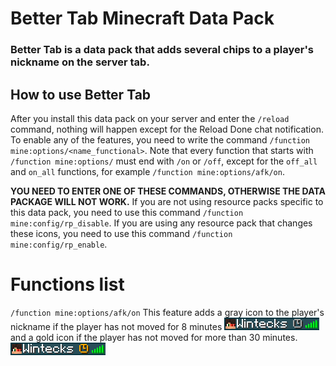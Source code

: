 # Better Tab Minecraft Data Pack

### Better Tab is a data pack that adds several chips to a player's nickname on the server tab.

## How to use Better Tab
After you install this data pack on your server and enter the `/reload` command, nothing will happen except for the Reload Done chat notification.
To enable any of the features, you need to write the command `/function mine:options/<name_functional>`. Note that every function that starts with `/function mine:options/` must end with `/on` or `/off`, except for the `off_all` and `on_all` functions, for example `/function mine:options/afk/on`.

**YOU NEED TO ENTER ONE OF THESE COMMANDS, OTHERWISE THE DATA PACKAGE WILL NOT WORK.** If you are not using resource packs specific to this data pack, you need to use this command `/function mine:config/rp_disable`. If you are using any resource pack that changes these icons, you need to use this command `/function mine:config/rp_enable`.

# Functions list

`/function mine:options/afk/on` This feature adds a gray icon to the player's nickname if the player has not moved for 8 minutes ![there should be an image here](Image/afk_8m.png)
and a gold icon if the player has not moved for more than 30 minutes. ![there should be an image here](Image/afk_30m.png)
